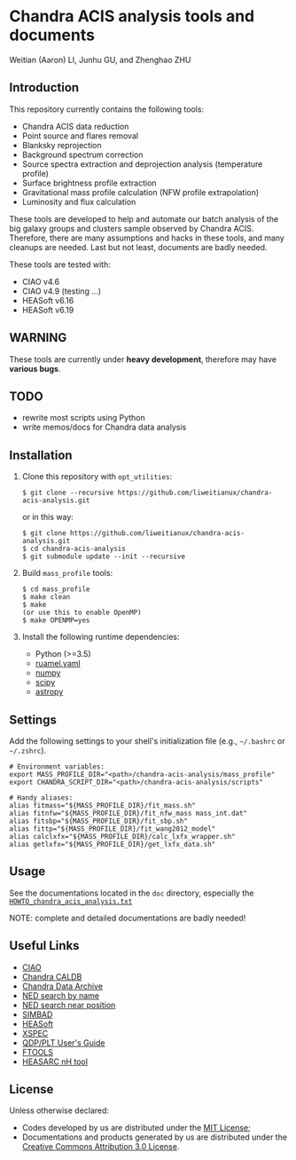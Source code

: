 Chandra ACIS analysis tools and documents
=========================================

Weitian (Aaron) LI, Junhu GU, and Zhenghao ZHU


Introduction
------------
This repository currently contains the following tools:
+ Chandra ACIS data reduction
+ Point source and flares removal
+ Blanksky reprojection
+ Background spectrum correction
+ Source spectra extraction and deprojection analysis (temperature profile)
+ Surface brightness profile extraction
+ Gravitational mass profile calculation (NFW profile extrapolation)
+ Luminosity and flux calculation

These tools are developed to help and automate our batch analysis of the
big galaxy groups and clusters sample observed by Chandra ACIS.
Therefore, there are many assumptions and hacks in these tools, and many
cleanups are needed.  Last but not least, documents are badly needed.

These tools are tested with:
+ CIAO v4.6
+ CIAO v4.9 (testing ...)
+ HEASoft v6.16
+ HEASoft v6.19


WARNING
-------
These tools are currently under **heavy development**, therefore may have
**various bugs**.


TODO
----
+ rewrite most scripts using Python
+ write memos/docs for Chandra data analysis


Installation
------------
1. Clone this repository with ``opt_utilities``:

   ```
   $ git clone --recursive https://github.com/liweitianux/chandra-acis-analysis.git
   ```

   or in this way:

   ```
   $ git clone https://github.com/liweitianux/chandra-acis-analysis.git
   $ cd chandra-acis-analysis
   $ git submodule update --init --recursive
   ```

2. Build ``mass_profile`` tools:

   ```
   $ cd mass_profile
   $ make clean
   $ make
   (or use this to enable OpenMP)
   $ make OPENMP=yes
   ```

3. Install the following runtime dependencies:

   * Python (>=3.5)
   * [ruamel.yaml](https://bitbucket.org/ruamel/yaml)
   * [numpy](http://numpy.org/)
   * [scipy](https://scipy.org/)
   * [astropy](http://www.astropy.org/)


Settings
--------
Add the following settings to your shell's initialization file
(e.g., ``~/.bashrc`` or ``~/.zshrc``).
```
# Environment variables:
export MASS_PROFILE_DIR="<path>/chandra-acis-analysis/mass_profile"
export CHANDRA_SCRIPT_DIR="<path>/chandra-acis-analysis/scripts"

# Handy aliases:
alias fitmass="${MASS_PROFILE_DIR}/fit_mass.sh"
alias fitnfw="${MASS_PROFILE_DIR}/fit_nfw_mass mass_int.dat"
alias fitsbp="${MASS_PROFILE_DIR}/fit_sbp.sh"
alias fittp="${MASS_PROFILE_DIR}/fit_wang2012_model"
alias calclxfx="${MASS_PROFILE_DIR}/calc_lxfx_wrapper.sh"
alias getlxfx="${MASS_PROFILE_DIR}/get_lxfx_data.sh"
```


Usage
-----
See the documentations located in the ``doc`` directory,
especially the [``HOWTO_chandra_acis_analysis.txt``](doc/HOWTO_chandra_acis_analysis.txt)

NOTE: complete and detailed documentations are badly needed!


Useful Links
------------
* [CIAO](http://cxc.cfa.harvard.edu/ciao/)
* [Chandra CALDB](http://cxc.cfa.harvard.edu/ciao/download/caldb.html)
* [Chandra Data Archive](http://cda.harvard.edu/chaser/)
* [NED search by name](http://ned.ipac.caltech.edu/forms/byname.html)
* [NED search near position](https://ned.ipac.caltech.edu/forms/nearposn.html)
* [SIMBAD](http://simbad.u-strasbg.fr/simbad/)
* [HEASoft](https://heasarc.gsfc.nasa.gov/lheasoft/)
* [XSPEC](https://heasarc.gsfc.nasa.gov/lheasoft/xanadu/xspec/index.html)
* [QDP/PLT User's Guide](https://heasarc.gsfc.nasa.gov/ftools/others/qdp/qdp.html)
* [FTOOLS](https://heasarc.gsfc.nasa.gov/ftools/)
* [HEASARC nH tool](https://heasarc.gsfc.nasa.gov/cgi-bin/Tools/w3nh/w3nh.pl)


License
-------
Unless otherwise declared:

* Codes developed by us are distributed under the
  [MIT License](https://opensource.org/licenses/MIT);
* Documentations and products generated by us are distributed under the
  [Creative Commons Attribution 3.0 License](https://creativecommons.org/licenses/by/3.0/us/deed.en_US).
